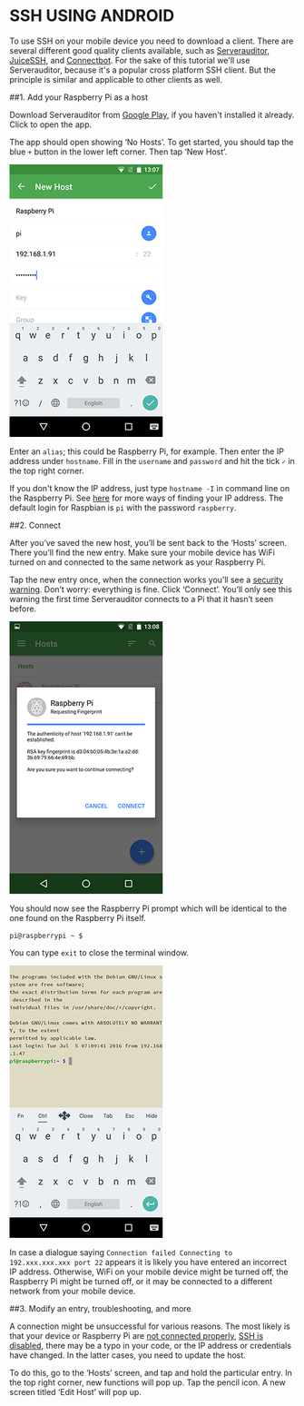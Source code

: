 # SSH USING ANDROID

To use SSH on your mobile device you need to download a client. There are several different good quality clients available, such as [Serverauditor](http://www.serverauditor.com), [JuiceSSH](https://juicessh.com/), and [Connectbot](https://connectbot.org/). For the sake of this tutorial we'll use Serverauditor, because it's a popular cross platform SSH client. But the principle is similar and applicable to other clients as well. 


##1. Add your Raspberry Pi as a host

Download Serverauditor from [Google Play](https://play.google.com/store/apps/details?id=com.server.auditor.ssh.client), if you haven't installed it already. Click to open the app.

The app should open showing ‘No Hosts’. To get started, you should tap the blue `+` button in the lower left corner. Then tap ‘New Host’. 

![Serverauditor ‘New Host’ configuration](images/ssh-android-config.png)

Enter an `alias`; this could be Raspberry Pi, for example. Then enter the IP address under `hostname`. Fill in the `username` and `password` and hit the tick `✓` in the top right corner. 

If you don't know the IP address, just type `hostname -I` in command line on the Raspberry Pi. See [here](../ip-address.md) for more ways of finding your IP address. The default login for Raspbian is `pi` with the password `raspberry`.


##2. Connect

After you’ve saved the new host, you’ll be sent back to the ‘Hosts’ screen. There you’ll find the new entry. Make sure your mobile device has WiFi turned on and connected to the same network as your Raspberry Pi.

Tap the new entry once, when the connection works you’ll see a [security warning](http://www.lysium.de/blog/index.php?/archives/186-How-to-get-ssh-server-fingerprint-information.html). Don’t worry: everything is fine. Click ‘Connect’. You’ll only see this warning the first time Serverauditor connects to a Pi that it hasn’t seen before.

![Serverauditor ‘Security warning’](images/ssh-android-warning.png)

You should now see the Raspberry Pi prompt which will be identical to the one found on the Raspberry Pi itself.

```
pi@raspberrypi ~ $
```

You can type `exit` to close the terminal window.

![Serverauditor Terminal](images/ssh-android-window.png)

In case a dialogue saying `Connection failed Connecting to 192.xxx.xxx.xxx port 22` appears it is likely you have entered an incorrect IP address. Otherwise, WiFi on your mobile device might be turned off, the Raspberry Pi might be turned off, or it may be connected to a different network from your mobile device.


##3. Modify an entry, troubleshooting, and more

A connection might be unsuccessful for various reasons. The most likely is that your device or Raspberry Pi are [not connected properly](../../configuration/wireless/wireless-cli.md), [SSH is disabled](../../configuration/raspi-config.md), there may be a typo in your code, or the IP address or credentials have changed. In the latter cases, you need to update the host.

To do this, go to the ‘Hosts’ screen, and tap and hold the particular entry. In the top right corner, new functions will pop up. Tap the pencil icon. A new screen titled ‘Edit Host’ will pop up.
